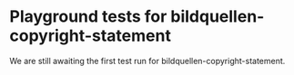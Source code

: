 # Playground tests for bildquellen-copyright-statement
We are still awaiting the first test run for bildquellen-copyright-statement.
